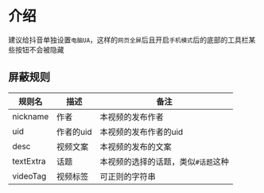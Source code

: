 # 介绍

建议给抖音单独设置`电脑UA`，这样的`网页全屏`后且开启`手机模式`后的底部的工具栏某些按钮不会被隐藏

## 屏蔽规则

| 规则名 | 描述 | 备注 |
| ---    | --- | ---    |
| nickname | 作者 | 本视频的发布作者 |
| uid | 作者的uid | 本视频的发布作者的uid |
| desc | 视频文案 | 本视频的发布的文案 |
| textExtra | 话题 | 本视频的选择的话题，类似`#话题`这种 |
| videoTag | 视频标签 | 可正则的字符串 |
